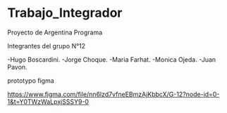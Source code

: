# Trabajo_Integrador
Proyecto de Argentina Programa

Integrantes del grupo N°12

-Hugo Boscardini.
-Jorge Choque.
-Maria Farhat.
-Monica Ojeda.
-Juan Pavon.


prototypo figma

https://www.figma.com/file/nn6lzd7vfneEBmzAjKbbcX/G-12?node-id=0-1&t=Y0TWzWaLpxjSSSY9-0
